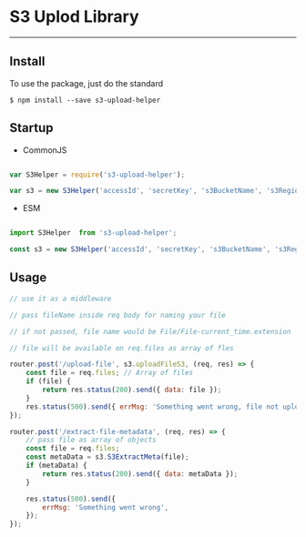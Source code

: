 # S3 Uplod Library

---

## Install

To use the package, just do the standard

    $ npm install --save s3-upload-helper


## Startup

* CommonJS

```js

var S3Helper = require('s3-upload-helper');

var s3 = new S3Helper('accessId', 'secretKey', 's3BucketName', 's3Region');

```
* ESM

```js

import S3Helper  from 's3-upload-helper';

const s3 = new S3Helper('accessId', 'secretKey', 's3BucketName', 's3Region');

```

## Usage

```js
// use it as a middleware 

// pass fileName inside req body for naming your file 

// if not passed, file name would be File/File-current_time.extension

// file will be available on req.files as array of fles

router.post('/upload-file', s3.uploadFileS3, (req, res) => {
	const file = req.files; // Array of files
	if (file) {
		return res.status(200).send({ data: file });
	}
	res.status(500).send({ errMsg: 'Something went wrong, file not uploaded' });
});

router.post('/extract-file-metadata', (req, res) => {
	// pass file as array of objects
	const file = req.files;
	const metaData = s3.S3ExtractMeta(file);
	if (metaData) {
		return res.status(200).send({ data: metaData });
	}

	res.status(500).send({
		errMsg: 'Something went wrong',
	});
});

```